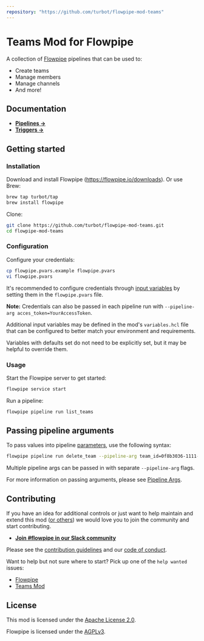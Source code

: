 ```yaml
---
repository: "https://github.com/turbot/flowpipe-mod-teams"
---
```


# Teams Mod for Flowpipe

A collection of [Flowpipe](https://flowpipe.io) pipelines that can be used to:
- Create teams
- Manage members
- Manage channels
- And more!

## Documentation

- **[Pipelines →](https://hub.flowpipe.io/mods/turbot/teams/pipelines)**
- **[Triggers →](https://hub.flowpipe.io/mods/turbot/teams/triggers)**

## Getting started

### Installation

Download and install Flowpipe (https://flowpipe.io/downloads). Or use Brew:

```sh
brew tap turbot/tap
brew install flowpipe
```

Clone:

```sh
git clone https://github.com/turbot/flowpipe-mod-teams.git
cd flowpipe-mod-teams
```

### Configuration

Configure your credentials:

```sh
cp flowpipe.pvars.example flowpipe.pvars
vi flowpipe.pvars
```

It's recommended to configure credentials through [input variables](https://flowpipe.io/docs/using-flowpipe/mod-variables) by setting them in the `flowpipe.pvars` file.

**Note:** Credentials can also be passed in each pipeline run with `--pipeline-arg acces_token=YourAccessToken`.

Additional input variables may be defined in the mod's `variables.hcl` file that can be configured to better match your environment and requirements.

Variables with defaults set do not need to be explicitly set, but it may be helpful to override them.

### Usage

Start the Flowpipe server to get started:

```sh
flowpipe service start
```

Run a pipeline:

```sh
flowpipe pipeline run list_teams
```

## Passing pipeline arguments

To pass values into pipeline [parameters](https://flowpipe.io/docs/using-flowpipe/pipeline-parameters), use the following syntax:

```sh
flowpipe pipeline run delete_team --pipeline-arg team_id=0f8b3036-1111-4f5c-99a8-d2e36c34cf12
```

Multiple pipeline args can be passed in with separate `--pipeline-arg` flags.

For more information on passing arguments, please see [Pipeline Args](https://flowpipe.io/docs/using-flowpipe/pipeline-arguments).

## Contributing

If you have an idea for additional controls or just want to help maintain and extend this mod ([or others](https://github.com/topics/flowpipe-mod)) we would love you to join the community and start contributing.

- **[Join #flowpipe in our Slack community ](https://flowpipe.io/community/join)**

Please see the [contribution guidelines](https://github.com/turbot/flowpipe/blob/main/CONTRIBUTING.md) and our [code of conduct](https://github.com/turbot/flowpipe/blob/main/CODE_OF_CONDUCT.md).

Want to help but not sure where to start? Pick up one of the `help wanted` issues:

- [Flowpipe](https://github.com/turbot/flowpipe/labels/help%20wanted)
- [Teams Mod](https://github.com/turbot/flowpipe-mod-teams/labels/help%20wanted)

## License

This mod is licensed under the [Apache License 2.0](https://github.com/turbot/flowpipe-mod-teams/blob/main/LICENSE).

Flowpipe is licensed under the [AGPLv3](https://github.com/turbot/flowpipe/blob/main/LICENSE).
